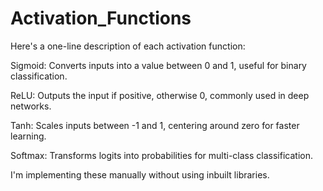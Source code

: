 # Activation_Functions
Here's a one-line description of each activation function:

Sigmoid: Converts inputs into a value between 0 and 1, useful for binary classification.

ReLU: Outputs the input if positive, otherwise 0, commonly used in deep networks.

Tanh: Scales inputs between -1 and 1, centering around zero for faster learning.

Softmax: Transforms logits into probabilities for multi-class classification.

I'm implementing these manually without using inbuilt libraries.
